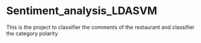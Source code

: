 # Sentiment_analysis_LDASVM
This is the project to classifier the comments of the restaurant and classifier the category polarity
